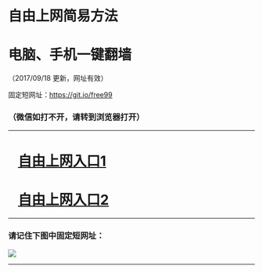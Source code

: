 ﻿# 自由上网简易方法

# 电脑、手机一键翻墙

（2017/09/18 更新，网址有效）

固定短网址：https://git.io/free99

### （微信如打不开，请转到浏览器打开）


***





# &nbsp;&nbsp; <a href="http://ft104218761.fwq-tz1005.info/fwqtz01.html?t=091800125047 " target="_blank">自由上网入口1</a>
# &nbsp;&nbsp; <a href="http://ft275714847.fwq-tz1006.info/fwqtz02.html?t=09180019885 " target="_blank">自由上网入口2</a>
***

### 请记住下图中固定短网址：

<img src="https://s3-us-west-2.amazonaws.com/fwq-1001/yjfq-20170905okok.png" /> 


***

